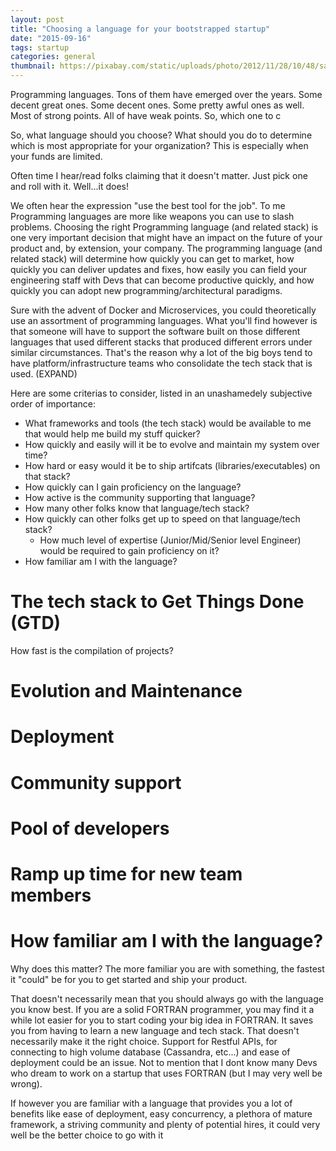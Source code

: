 ```yaml
---
layout: post
title: "Choosing a language for your bootstrapped startup"
date: "2015-09-16"
tags: startup
categories: general
thumbnail: https://pixabay.com/static/uploads/photo/2012/11/28/10/48/samurai-67662_640.jpg
---
```


Programming languages. Tons of them have emerged over the years. Some decent great ones. Some decent ones. Some pretty awful ones as well. Most of strong points. All of have weak points. So, which one to c

So, what language should you choose? What should you do to determine which is most appropriate for your organization? This is especially when your funds are limited.

Often time I hear/read folks claiming that it doesn't matter. Just pick one and roll with it. Well...it does!

We often hear the expression "use the best tool for the job". To me Programming languages are more like weapons you can use to slash problems. Choosing the right Programming language (and related stack) is one very important decision that might have an impact on the future of your product and, by extension, your company. The programming language (and related stack) will determine how quickly you can get to market, how quickly you can deliver updates and fixes, how easily you can field your engineering staff with Devs that can become productive quickly, and how quickly you can adopt new programming/architectural paradigms.

Sure with the advent of Docker and Microservices, you could theoretically use an assortment of programming languages. What you'll find however is that someone will have to support the software built on those different languages that used different stacks that produced different errors under similar circumstances. That's the reason why a lot of the big boys tend to have platform/infrastructure teams who consolidate the tech stack that is used. (EXPAND)

Here are some criterias to consider, listed in an unashamedely subjective order of importance:

- What frameworks and tools (the tech stack) would be available to me that would help me build my stuff quicker?
- How quickly and easily will it be to evolve and maintain my system over time?
- How hard or easy would it be to ship artifcats (libraries/executables) on that stack?
- How quickly can I gain proficiency on the language?
- How active is the community supporting that language?
- How many other folks know that language/tech stack?
- How quickly can other folks get up to speed on that language/tech stack?
  - How much level of expertise (Junior/Mid/Senior level Engineer) would be required to gain proficiency on it?
- How familiar am I with the language?

# The tech stack to Get Things Done (GTD)

How fast is the compilation of projects?

# Evolution and Maintenance

# Deployment

# Community support

# Pool of developers

# Ramp up time for new team members

# How familiar am I with the language?

Why does this matter? The more familiar you are with something, the fastest it "could" be for you to get started and ship your product.

That doesn't necessarily mean that you should always go with the language you know best. If you are a solid FORTRAN programmer, you may find it a while lot easier for you to start coding your big idea in FORTRAN. It saves you from having to learn a new language and tech stack. That doesn't necessarily make it the right choice. Support for Restful APIs, for connecting to high volume database (Cassandra, etc...) and ease of deployment could be an issue. Not to mention that I dont know many Devs who dream to work on a startup that uses FORTRAN (but I may very well be wrong).

If however you are familiar with a language that provides you a lot of benefits like ease of deployment, easy concurrency, a plethora of mature framework, a striving community and plenty of potential hires, it could very well be the better choice to go with it

